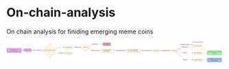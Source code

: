 # On-chain-analysis
On chain analysis for finiding emerging meme coins

![alt text](<Mermaid Chart - Create complex, visual diagrams with text. A smarter way of creating diagrams.-2025-05-24-064633.png>)
